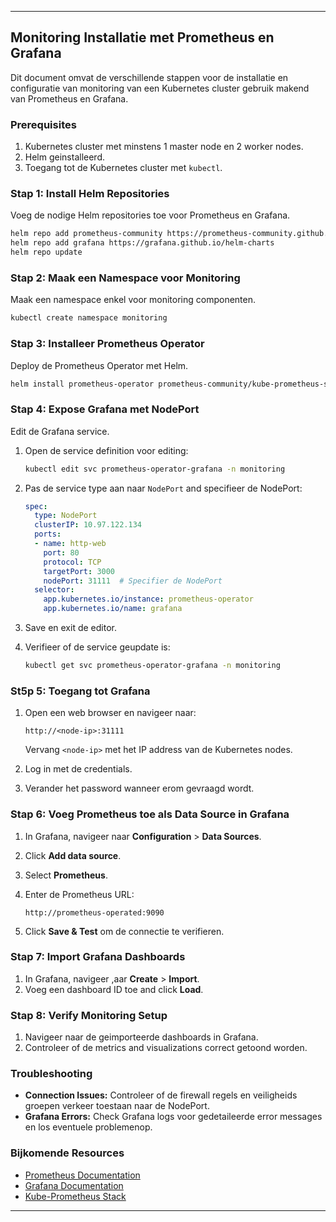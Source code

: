 
---

## Monitoring Installatie met Prometheus en Grafana

Dit document omvat de verschillende stappen voor de installatie en configuratie van monitoring van een Kubernetes cluster gebruik makend van Prometheus en Grafana.

### Prerequisites

1. Kubernetes cluster met minstens 1 master node en 2 worker nodes.
2. Helm geinstalleerd.
3. Toegang tot de Kubernetes cluster met `kubectl`.

### Stap 1: Install Helm Repositories

Voeg de nodige Helm repositories toe voor Prometheus en Grafana.

```bash
helm repo add prometheus-community https://prometheus-community.github.io/helm-charts
helm repo add grafana https://grafana.github.io/helm-charts
helm repo update
```

### Stap 2: Maak een Namespace voor Monitoring

Maak een namespace enkel voor monitoring componenten.

```bash
kubectl create namespace monitoring
```

### Stap 3: Installeer Prometheus Operator

Deploy de Prometheus Operator met Helm.

```bash
helm install prometheus-operator prometheus-community/kube-prometheus-stack --namespace monitoring
```

### Stap 4: Expose Grafana met NodePort

Edit de Grafana service.

1. Open de service definition voor editing:

    ```bash
    kubectl edit svc prometheus-operator-grafana -n monitoring
    ```

2. Pas de service type aan naar `NodePort` and specifieer de NodePort:

    ```yaml
    spec:
      type: NodePort
      clusterIP: 10.97.122.134
      ports:
      - name: http-web
        port: 80
        protocol: TCP
        targetPort: 3000
        nodePort: 31111  # Specifier de NodePort
      selector:
        app.kubernetes.io/instance: prometheus-operator
        app.kubernetes.io/name: grafana
    ```

3. Save en exit de editor.

4. Verifieer of de service geupdate is:

    ```bash
    kubectl get svc prometheus-operator-grafana -n monitoring
    ```

### St5p 5: Toegang tot Grafana

1. Open een web browser en navigeer naar:

    ```plaintext
    http://<node-ip>:31111
    ```

   Vervang `<node-ip>` met het IP address van de Kubernetes nodes.

2. Log in met de credentials.

3. Verander het password wanneer erom gevraagd wordt.

### Stap 6: Voeg Prometheus toe als Data Source in Grafana

1. In Grafana, navigeer naar **Configuration** > **Data Sources**.
2. Click **Add data source**.
3. Select **Prometheus**.
4. Enter de Prometheus URL:

    ```plaintext
    http://prometheus-operated:9090
    ```

5. Click **Save & Test** om de connectie te verifieren.

### Stap 7: Import Grafana Dashboards

1. In Grafana, navigeer ,aar **Create** > **Import**.
2. Voeg een dashboard ID toe and click **Load**.

### Stap 8: Verify Monitoring Setup

1. Navigeer naar de geimporteerde dashboards in Grafana.
2. Controleer of de metrics and visualizations correct getoond worden.

### Troubleshooting

- **Connection Issues:** Controleer of de firewall regels en veiligheids groepen verkeer toestaan naar de NodePort.
- **Grafana Errors:** Check Grafana logs voor gedetaileerde error messages en los eventuele problemenop.

### Bijkomende Resources

- [Prometheus Documentation](https://prometheus.io/docs/introduction/overview/)
- [Grafana Documentation](https://grafana.com/docs/grafana/latest/)
- [Kube-Prometheus Stack](https://github.com/prometheus-operator/kube-prometheus)

---
